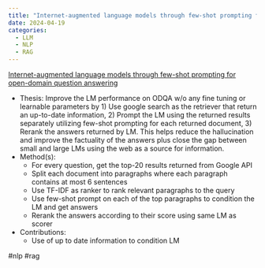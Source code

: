 ```yaml
---
title: "Internet-augmented language models through few-shot prompting for open-domain question answering"
date: 2024-04-19
categories:
  - LLM
  - NLP
  - RAG
---
```


[Internet-augmented language models through few-shot prompting for open-domain question answering](https://arxiv.org/abs/2203.05115)

- Thesis: Improve the LM performance on ODQA w/o any fine tuning or learnable
  parameters by 1) Use google search as the retriever that return an up-to-date
  information, 2) Prompt the LM using the returned results separately utilizing
  few-shot prompting for each returned document, 3) Rerank the answers returned
  by LM. This helps reduce the hallucination and improve the factuality of the
  answers plus close the gap between small and large LMs using the web as a
  source for information.
- Method(s):
  - For every question, get the top-20 results returned from Google API
  - Split each document into paragraphs where each paragraph contains at most 6 sentences
  - Use TF-IDF as ranker to rank relevant paragraphs to the query
  - Use few-shot prompt on each of the top paragraphs to condition the LM and get answers
  - Rerank the answers according to their score using same LM as scorer
- Contributions:
  - Use of up to date information to condition LM

#nlp #rag

